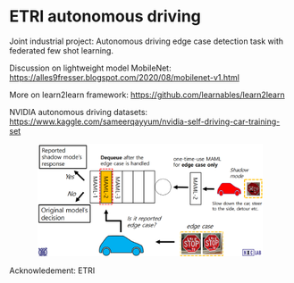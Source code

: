 # ETRI autonomous driving


Joint industrial project: Autonomous driving edge case detection task with federated few shot learning. 

Discussion on lightweight model MobileNet: https://alles9fresser.blogspot.com/2020/08/mobilenet-v1.html

More on learn2learn framework: https://github.com/learnables/learn2learn

NVIDIA autonomous driving datasets: https://www.kaggle.com/sameerqayyum/nvidia-self-driving-car-training-set



<div align="center">
	<img src="/Samples/diagram.PNG" width="80%" height="80%"/>
</div>
</a>



Acknowledement: ETRI 
